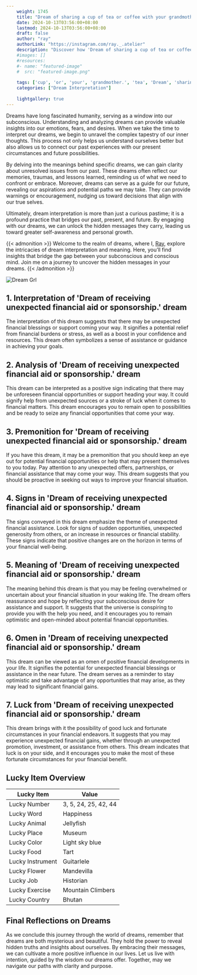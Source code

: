 ```yaml
---
    weight: 1745
    title: "Dream of sharing a cup of tea or coffee with your grandmother."  # Assuming 'title' column exists
    date: 2024-10-13T03:56:00+08:00
    lastmod: 2024-10-13T03:56:00+08:00
    draft: false
    author: "ray"
    authorLink: "https://instagram.com/ray._.atelier"
    description: "Discover how 'Dream of sharing a cup of tea or coffee with your grandmother.' can interpret your future and uncover its significant meanings in your life."
    #images: []
    #resources:
    #- name: "featured-image"
    #  src: "featured-image.png"
    
    tags: ['cup', 'or', 'your', 'grandmother.', 'tea', 'Dream', 'sharing', 'a', 'coffee', 'of', 'with']
    categories: ["Dream Interpretation"]
    
    lightgallery: true
---
```

    
Dreams have long fascinated humanity, serving as a window into our subconscious. Understanding and analyzing dreams can provide valuable insights into our emotions, fears, and desires. When we take the time to interpret our dreams, we begin to unravel the complex tapestry of our inner thoughts. This process not only helps us understand ourselves better but also allows us to connect our past experiences with our present circumstances and future possibilities.

By delving into the meanings behind specific dreams, we can gain clarity about unresolved issues from our past. These dreams often reflect our memories, traumas, and lessons learned, reminding us of what we need to confront or embrace. Moreover, dreams can serve as a guide for our future, revealing our aspirations and potential paths we may take. They can provide warnings or encouragement, nudging us toward decisions that align with our true selves.

Ultimately, dream interpretation is more than just a curious pastime; it is a profound practice that bridges our past, present, and future. By engaging with our dreams, we can unlock the hidden messages they carry, leading us toward greater self-awareness and personal growth.

{{< admonition >}}
Welcome to the realm of dreams, where I, [Ray](https://instagram.com/ray._.atelier), explore the intricacies of dream interpretation and meaning. Here, you’ll find insights that bridge the gap between your subconscious and conscious mind. Join me on a journey to uncover the hidden messages in your dreams.
{{< /admonition >}}

![Dream Grl](https://cdn.pixabay.com/photo/2017/11/02/03/35/gothic-2910057_1280.jpg "Dream Grl")

## 1. Interpretation of 'Dream of receiving unexpected financial aid or sponsorship.' dream
 The interpretation of this dream suggests that there may be unexpected financial blessings or support coming your way. It signifies a potential relief from financial burdens or stress, as well as a boost in your confidence and resources. This dream often symbolizes a sense of assistance or guidance in achieving your goals.

## 2. Analysis of 'Dream of receiving unexpected financial aid or sponsorship.' dream
 This dream can be interpreted as a positive sign indicating that there may be unforeseen financial opportunities or support heading your way. It could signify help from unexpected sources or a stroke of luck when it comes to financial matters. This dream encourages you to remain open to possibilities and be ready to seize any financial opportunities that come your way.

## 3. Premonition for 'Dream of receiving unexpected financial aid or sponsorship.' dream
 If you have this dream, it may be a premonition that you should keep an eye out for potential financial opportunities or help that may present themselves to you today. Pay attention to any unexpected offers, partnerships, or financial assistance that may come your way. This dream suggests that you should be proactive in seeking out ways to improve your financial situation.

## 4. Signs in 'Dream of receiving unexpected financial aid or sponsorship.' dream
 The signs conveyed in this dream emphasize the theme of unexpected financial assistance. Look for signs of sudden opportunities, unexpected generosity from others, or an increase in resources or financial stability. These signs indicate that positive changes are on the horizon in terms of your financial well-being.

## 5. Meaning of 'Dream of receiving unexpected financial aid or sponsorship.' dream
 The meaning behind this dream is that you may be feeling overwhelmed or uncertain about your financial situation in your waking life. The dream offers reassurance and hope by reflecting your subconscious desire for assistance and support. It suggests that the universe is conspiring to provide you with the help you need, and it encourages you to remain optimistic and open-minded about potential financial opportunities.

## 6. Omen in 'Dream of receiving unexpected financial aid or sponsorship.' dream
 This dream can be viewed as an omen of positive financial developments in your life. It signifies the potential for unexpected financial blessings or assistance in the near future. The dream serves as a reminder to stay optimistic and take advantage of any opportunities that may arise, as they may lead to significant financial gains.

## 7. Luck from 'Dream of receiving unexpected financial aid or sponsorship.' dream
 This dream brings with it the possibility of good luck and fortunate circumstances in your financial endeavors. It suggests that you may experience unexpected financial gains, whether through an unexpected promotion, investment, or assistance from others. This dream indicates that luck is on your side, and it encourages you to make the most of these fortunate circumstances for your financial benefit.

## Lucky Item Overview
| Lucky Item          | Value              |
|---------------|--------------------|
| Lucky Number        | 3, 5, 24, 25, 42, 44  |
| Lucky Word          | Happiness |
| Lucky Animal        | Jellyfish |
| Lucky Place         | Museum     |
| Lucky Color         | Light sky blue     |
| Lucky Food          | Tart      |
| Lucky Instrument    | Guitarlele |
| Lucky Flower        | Mandevilla    |
| Lucky Job           | Historian       |
| Lucky Exercise      | Mountain Climbers  |
| Lucky Country       | Bhutan    |


##  Final Reflections on Dreams

As we conclude this journey through the world of dreams, remember that dreams are both mysterious and beautiful. They hold the power to reveal hidden truths and insights about ourselves. By embracing their messages, we can cultivate a more positive influence in our lives. Let us live with intention, guided by the wisdom our dreams offer. Together, may we navigate our paths with clarity and purpose.
